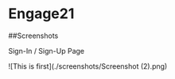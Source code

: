 # Engage21

##Screenshots

Sign-In / Sign-Up Page

![This is first](./screenshots/Screenshot (2).png)
